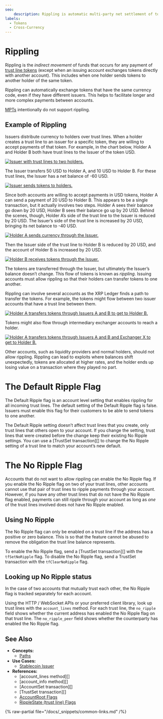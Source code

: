```yaml
---
seo:
    description: Rippling is automatic multi-party net settlement of token balances.
labels:
  - Tokens
  - Cross-Currency
---
```

# Rippling

Rippling is the _indirect movement_ of funds that occurs for any payment of [trust line tokens](./trust-line-tokens.md) (except when an issuing account exchanges tokens directly with another account). This includes when one holder sends tokens to another holder of the same token.

Rippling can automatically exchange tokens that have the same currency code, even if they have different issuers. This helps to facilitate longer and more complex payments between accounts.

[MPTs](./multi-purpose-tokens.md) intentionally do not support rippling.

## Example of Rippling

Issuers distribute currency to holders over trust lines. When a holder creates a trust line to an issuer for a specific token, they are willing to accept payments of that token. For example, in the chart below, Holder A and Holder B both have trust lines to the Issuer of the token USD.

[![Issuer with trust lines to two holders.](/docs/img/cpt-rippling1.png "Issuer with trust lines to two holders.")](/docs/img/cpt-rippling1.png)

The Issuer transfers 50 USD to Holder A, and 10 USD to Holder B. For these trust lines, the Issuer has a net balance of -60 USD.

[![Issuer sends tokens to holders.](/docs/img/cpt-rippling2.png "Issuer sends tokens to holders.")](/docs/img/cpt-rippling2.png)

Since both accounts are willing to accept payments in USD tokens, Holder A can send a payment of 20 USD to Holder B. This appears to be a single transaction, but it actually involves two steps. Holder A sees their balance go down by 20 USD, Holder B sees their balance go up by 20 USD. Behind the scenes, though, Holder A’s side of the trust line to the Issuer is reduced by 20 USD. The Issuer’s side of the trust line is increased by 20 USD, bringing its net balance to -40 USD.

[![Holder A sends currency through the Issuer.](/docs/img/cpt-rippling3.png "Holder A sends currency through the Issuer.")](/docs/img/cpt-rippling3.png)

Then the Issuer side of the trust line to Holder B is reduced by 20 USD, and the account of Holder B is increased by 20 USD.

[![Holder B receives tokens through the Issuer.](/docs/img/cpt-rippling4.png "Holder B receives tokens  through the Issuer.")](/docs/img/cpt-rippling4.png)

The tokens are transferred through the Issuer, but ultimately the Issuer’s balance doesn’t change. This flow of tokens is known as _rippling_. Issuing accounts must allow rippling so that their holders can transfer tokens to one another. 

Rippling can involve several accounts as the XRP Ledger finds a path to transfer the tokens. For example, the tokens might flow between two issuer accounts that have a trust line between them.

[![Holder A transfers tokens through Issuers A and B to get to Holder B.](/docs/img/cpt-rippling5.png "Holder A transfers tokens through Issuers A and B to get to Holder B.")](/docs/img/cpt-rippling5.png)

Tokens might also flow through intermediary exchanger accounts to reach a holder.

[![Holder A transfers tokens through Issuers A and B and Exchanger X to get to Holder B.](/docs/img/cpt-rippling6.png "Holder A transfers tokens through Issuers A and B and Exchanger X to get to Holder B.")](/docs/img/cpt-rippling6.png)

Other accounts, such as liquidity providers and normal holders, should not allow rippling. Rippling can lead to exploits where balances shift unexpectedly, tokens are allocated at higher rates, and the holder ends up losing value on a transaction where they played no part.

# The Default Ripple Flag

The Default Ripple flag is an account level setting that enables rippling for all incoming trust lines. The default setting of the Default Ripple flag is false. Issuers must enable this flag for their customers to be able to send tokens to one another.

The Default Ripple setting doesn’t affect trust lines that you create, only trust lines that others open to your account. If you change the setting, trust lines that were created before the change keep their existing No Ripple settings. You can use a [TrustSet transaction][] to change the No Ripple setting of a trust line to match your account’s new default.

# The No Ripple Flag

Accounts that do not want to allow rippling can enable the No Ripple flag. If you enable the No Ripple flag on two of your trust lines, other accounts cannot use that pair of trust lines to ripple payments through your account. However, if you have any other trust lines that do not have the No Ripple flag enabled, payments can still ripple through your account as long as _one_ of the trust lines involved does not have No Ripple enabled.

## Using No Ripple

The No Ripple flag can only be enabled on a trust line if the address has a positive or zero balance. This is so that the feature cannot be abused to remove the obligation the trust line balance represents.

To enable the No Ripple flag, send a [TrustSet transaction][] with the `tfSetNoRipple` flag. To disable the No Ripple flag, send a TrustSet transaction with the `tfClearNoRipple` flag.

## Looking up No Ripple status

In the case of two accounts that mutually trust each other, the No Ripple flag is tracked separately for each account.

Using the HTTP / WebSocket APIs or your preferred client library, look up trust lines with the `account_lines` method. For each trust line, the `no_ripple` field shows whether the current address has enabled the No Ripple flag on that trust line. The `no_ripple_peer` field shows whether the counterparty has enabled the No Ripple flag.

## See Also

- **Concepts:**
    - [Paths](paths.md)
- **Use Cases:**
    - [Stablecoin Issuer](../../../use-cases/tokenization/stablecoin-issuer.md)
- **References:**
    - [account_lines method][]
    - [account_info method][]
    - [AccountSet transaction][]
    - [TrustSet transaction][]
    - [AccountRoot Flags](../../../references/protocol/ledger-data/ledger-entry-types/accountroot.md#accountroot-flags)
    - [RippleState (trust line) Flags](../../../references/protocol/ledger-data/ledger-entry-types/ripplestate.md#ripplestate-flags)

{% raw-partial file="/docs/_snippets/common-links.md" /%}
